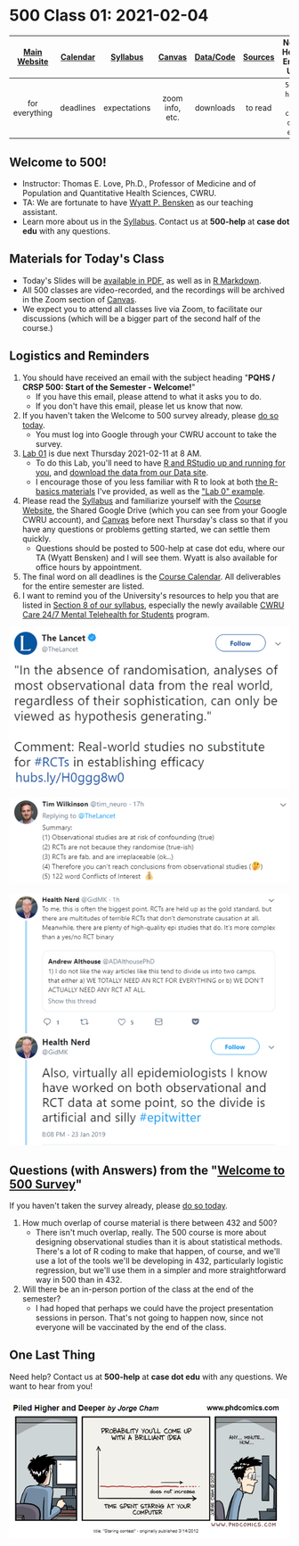 # 500 Class 01: 2021-02-04

[Main Website](https://thomaselove.github.io/500/) | [Calendar](https://thomaselove.github.io/500/calendar.html) | [Syllabus](https://thomaselove.github.io/500-2021-syllabus/) | [Canvas](https://canvas.case.edu) | [Data/Code](https://github.com/THOMASELOVE/500-data) | [Sources](https://github.com/THOMASELOVE/500-2021/tree/master/sources) | Need Help? Email Us!
:-----------: | :--------------: | :----------: | :---------: | :-------------: | :-----------: | :-----------: 
for everything | deadlines | expectations | zoom info, etc. | downloads | to read | `500-help` at `case dot edu`

## Welcome to 500!

- Instructor: Thomas E. Love, Ph.D., Professor of Medicine and of Population and Quantitative Health Sciences, CWRU.
- TA: We are fortunate to have [Wyatt P. Bensken](https://wyattbensken.com/) as our teaching assistant. 
- Learn more about us in the [Syllabus](https://thomaselove.github.io/500-2021-syllabus/). Contact us at **500-help** at **case dot edu** with any questions.

## Materials for Today's Class

- Today's Slides will be [available in PDF](https://github.com/THOMASELOVE/500-2021/blob/master/classes/class01/500_2021_slides01.pdf), as well as in [R Markdown](https://github.com/THOMASELOVE/500-2021/blob/master/classes/class01/500_2021_slides01.Rmd).
- All 500 classes are video-recorded, and the recordings will be archived in the Zoom section of [Canvas](https://canvas.case.edu).
- We expect you to attend all classes live via Zoom, to facilitate our discussions (which will be a bigger part of the second half of the course.)

## Logistics and Reminders

1. You should have received an email with the subject heading "**PQHS / CRSP 500: Start of the Semester - Welcome!**" 
    - If you have this email, please attend to what it asks you to do. 
    - If you don't have this email, please let us know that now.
2. If you haven't taken the Welcome to 500 survey already, please [do so today](http://bit.ly/500-2021-welcome-survey).
    - You must log into Google through your CWRU account to take the survey.
3. [Lab 01](https://github.com/THOMASELOVE/500-2021/blob/master/labs/README.md) is due next Thursday 2021-02-11 at 8 AM.
    - To do this Lab, you'll need to have [R and RStudio up and running for you](https://thomaselove.github.io/500/software_install.html), and [download the data from our Data site](https://thomaselove.github.io/500/data_index.html).
    - I encourage those of you less familiar with R to look at both [the R-basics materials](https://github.com/THOMASELOVE/500-2021/tree/master/r-basics) I've provided, as well as the ["Lab 0" example](https://github.com/THOMASELOVE/500-2021/blob/master/labs/lab0/README.md).
4. Please read the [Syllabus](https://thomaselove.github.io/500-2021-syllabus/) and familiarize yourself with the [Course Website](https://thomaselove.github.io/500), the Shared Google Drive (which you can see from your Google CWRU account), and [Canvas](https://canvas.case.edu/) before next Thursday's class so that if you have any questions or problems getting started, we can settle them quickly.
    - Questions should be posted to 500-help at case dot edu, where our TA (Wyatt Bensken) and I will see them. Wyatt is also available for office hours by appointment.
5. The final word on all deadlines is the [Course Calendar](https://thomaselove.github.io/500/calendar.html). All deliverables for the entire semester are listed.
6. I want to remind you of the University's resources to help you that are listed in [Section 8 of our syllabus](https://thomaselove.github.io/500-2021-syllabus/university-resources-for-student-support.html), especially the newly available [CWRU Care 24/7 Mental Telehealth for Students](https://timely.md/faq/cwrucare/) program.

![](https://github.com/THOMASELOVE/500-2021/blob/master/classes/class01/figures/lancet-tw01.PNG)

![](https://github.com/THOMASELOVE/500-2021/blob/master/classes/class01/figures/lancet-tw02.PNG)

![](https://github.com/THOMASELOVE/500-2021/blob/master/classes/class01/figures/lancet-tw03.PNG)

## Questions (with Answers) from the "[Welcome to 500 Survey](http://bit.ly/500-2021-welcome-survey)"

If you haven't taken the survey already, please [do so today](http://bit.ly/500-2021-welcome-survey).

1. How much overlap of course material is there between 432 and 500? 
    - There isn't much overlap, really. The 500 course is more about designing observational studies than it is about statistical methods. There's a lot of R coding to make that happen, of course, and we'll use a lot of the tools we'll be developing in 432, particularly logistic regression, but we'll use them in a simpler and more straightforward way in 500 than in 432.
2. Will there be an in-person portion of the class at the end of the semester?
    - I had hoped that perhaps we could have the project presentation sessions in person. That's not going to happen now, since not everyone will be vaccinated by the end of the class.

## One Last Thing

Need help? Contact us at **500-help** at **case dot edu** with any questions. We want to hear from you!

![](https://github.com/THOMASELOVE/500-2021/blob/master/classes/class01/figures/phd_staring.PNG)

